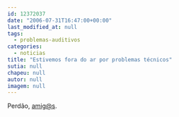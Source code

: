 ```yaml
---
id: 12372037
date: "2006-07-31T16:47:00+00:00"
last_modified_at: null
tags:
  - problemas-auditivos
categories:
  - noticias
title: "Estivemos fora do ar por problemas técnicos"
sutia: null
chapeu: null
autor: null
imagem: null
---
```

<p>Perdão, <A href=\"mailto:amig@s\">amig@s</A>. </p>
